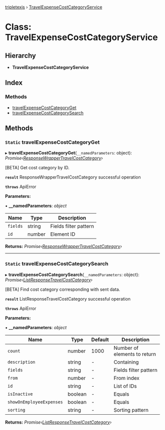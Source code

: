 [tripletexjs](../README.md) › [TravelExpenseCostCategoryService](travelexpensecostcategoryservice.md)

# Class: TravelExpenseCostCategoryService

## Hierarchy

* **TravelExpenseCostCategoryService**

## Index

### Methods

* [travelExpenseCostCategoryGet](travelexpensecostcategoryservice.md#static-travelexpensecostcategoryget)
* [travelExpenseCostCategorySearch](travelexpensecostcategoryservice.md#static-travelexpensecostcategorysearch)

## Methods

### `Static` travelExpenseCostCategoryGet

▸ **travelExpenseCostCategoryGet**(`__namedParameters`: object): *Promise‹[ResponseWrapperTravelCostCategory](../interfaces/responsewrappertravelcostcategory.md)›*

[BETA] Get cost category by ID.

**`result`** ResponseWrapperTravelCostCategory successful operation

**`throws`** ApiError

**Parameters:**

▪ **__namedParameters**: *object*

Name | Type | Description |
------ | ------ | ------ |
`fields` | string | Fields filter pattern |
`id` | number | Element ID |

**Returns:** *Promise‹[ResponseWrapperTravelCostCategory](../interfaces/responsewrappertravelcostcategory.md)›*

___

### `Static` travelExpenseCostCategorySearch

▸ **travelExpenseCostCategorySearch**(`__namedParameters`: object): *Promise‹[ListResponseTravelCostCategory](../interfaces/listresponsetravelcostcategory.md)›*

[BETA] Find cost category corresponding with sent data.

**`result`** ListResponseTravelCostCategory successful operation

**`throws`** ApiError

**Parameters:**

▪ **__namedParameters**: *object*

Name | Type | Default | Description |
------ | ------ | ------ | ------ |
`count` | number | 1000 | Number of elements to return |
`description` | string | - | Containing |
`fields` | string | - | Fields filter pattern |
`from` | number | - | From index |
`id` | string | - | List of IDs |
`isInactive` | boolean | - | Equals |
`showOnEmployeeExpenses` | boolean | - | Equals |
`sorting` | string | - | Sorting pattern |

**Returns:** *Promise‹[ListResponseTravelCostCategory](../interfaces/listresponsetravelcostcategory.md)›*
